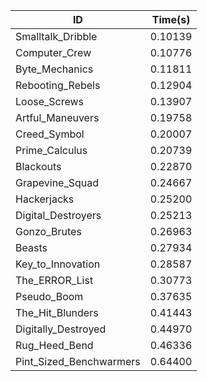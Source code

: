 |ID|Time(s)|
|-|-|
|Smalltalk_Dribble|0.10139|
|Computer_Crew|0.10776|
|Byte_Mechanics|0.11811|
|Rebooting_Rebels|0.12904|
|Loose_Screws|0.13907|
|Artful_Maneuvers|0.19758|
|Creed_Symbol|0.20007|
|Prime_Calculus|0.20739|
|Blackouts|0.22870|
|Grapevine_Squad|0.24667|
|Hackerjacks|0.25200|
|Digital_Destroyers|0.25213|
|Gonzo_Brutes|0.26963|
|Beasts|0.27934|
|Key_to_Innovation|0.28587|
|The_ERROR_List|0.30773|
|Pseudo_Boom|0.37635|
|The_Hit_Blunders|0.41443|
|Digitally_Destroyed|0.44970|
|Rug_Heed_Bend|0.46336|
|Pint_Sized_Benchwarmers|0.64400|
